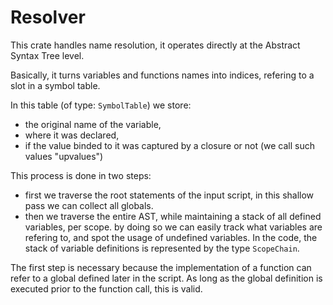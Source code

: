 # Resolver

This crate handles name resolution, it operates directly at the 
Abstract Syntax Tree level.

Basically, it turns variables and functions names into indices,
refering to a slot in a symbol table.

In this table (of type: `SymbolTable`) we store:
* the original name of the variable,
* where it was declared,
* if the value binded to it was captured by a closure or not (we call such values "upvalues")

This process is done in two steps:
* first we traverse the root statements of the input script, in this shallow pass
  we can collect all globals.
* then we traverse the entire AST, while maintaining a stack of all defined variables, per scope.
  by doing so we can easily track what variables are refering to,
  and spot the usage of undefined  variables.
  In the code, the stack of variable definitions is represented by the type `ScopeChain`.

The first step is necessary because the implementation of a function can refer to a global
defined later in the script. As long as the global definition is executed prior to the function call, 
this is valid.
